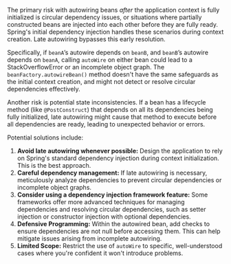 The primary risk with autowiring beans *after* the application context is fully initialized is circular dependency issues, or situations where partially constructed beans are injected into each other before they are fully ready. Spring's initial dependency injection handles these scenarios during context creation. Late autowiring bypasses this early resolution.

Specifically, if `beanA`’s autowire depends on `beanB`, and `beanB`’s autowire depends on `beanA`, calling `autoWire` on either bean could lead to a StackOverflowError or an incomplete object graph.  The `beanFactory.autowireBean()` method doesn't have the same safeguards as the initial context creation, and might not detect or resolve circular dependencies effectively.

Another risk is potential state inconsistencies. If a bean has a lifecycle method (like `@PostConstruct`) that depends on all its dependencies being fully initialized, late autowiring might cause that method to execute before all dependencies are ready, leading to unexpected behavior or errors.

Potential solutions include:

1.  **Avoid late autowiring whenever possible:** Design the application to rely on Spring's standard dependency injection during context initialization. This is the best approach.
2.  **Careful dependency management:**  If late autowiring is necessary, meticulously analyze dependencies to prevent circular dependencies or incomplete object graphs.
3.  **Consider using a dependency injection framework feature:** Some frameworks offer more advanced techniques for managing dependencies and resolving circular dependencies, such as setter injection or constructor injection with optional dependencies.
4.  **Defensive Programming:** Within the autowired bean, add checks to ensure dependencies are not null before accessing them. This can help mitigate issues arising from incomplete autowiring.
5.  **Limited Scope:** Restrict the use of `autoWire` to specific, well-understood cases where you're confident it won't introduce problems.